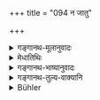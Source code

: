+++
title = "094 न जातु"

+++

<details><summary>गङ्गानथ-मूलानुवादः</summary>

Never is desire appeased by the enjoyment of desires; it only waxes stronger, like fire by clarified butter.—(94)
</details>

<details><summary>मेधातिथिः</summary>

तिष्ठतु तावद् विषयाभिलाषः, शास्त्रोपदेशान् न क्रियते । किं तु दृष्टम् एव सुखं तावन् निवृत्तेर् भवति । तथा हि सेव्यमाना विषया अपि अधिकं गर्द्धम् उत्पादयन्त्य् उदरपूरं भुक्तवतस् तृप्तस्यातिसौहित्यम् अपि गतवतो भवति हृदयसमीहा- "किम् इति शक्नोमि अन्यद् भोक्तुम्," अशक्त्या तु न प्रवर्तते । ततो नैषा भोगेन शक्या निवृत्तिर् न कदाचित् **कामो** ऽभिलाषः **कामानां** काम्यमानानां स्पृहणीयानाम् अर्थानाम् **उपभोगेन** सेवया **शाम्यति** निवर्तते । भूयो ऽधिकतरं वर्धते । **हविषा** घृतेन **कृष्णवर्त्मा** अग्निर् इव । 

- दुःखरूपश् चाभिलाषः । अनुपभुक्तरसस्य त्व् अभिलाषानुत्पत्तिः । तत्त्वप्रसंख्यानम् एतत् । उक्तं च ।

- यत् पृथिव्यां व्रीहियवं हिरण्यं पशवस् स्त्रियः ।

- नालम् एकस्य तत् सर्वम् इति मत्वा शमं व्रजेत् ॥ २.९४ ॥
</details>

<details><summary>गङ्गानथ-भाष्यानुवादः</summary>

That no longing for sensual objects should be entertained by reason of the teaching of the scriptures may rest aside for the present; in fact there is even apparent happiness proceeding from the cessation of desires. When sensual objects are enjoyed, they only tend to produce stronger desires. For instance, even after a man has eaten his fill, even to the distension of the stomach, and is fully satisfied, there is still a longing in his heart—‘why cannot I eat more?’—and it is only through sheer inability that he does not eat more. This shows that desire can never cease by enjoyment.

‘*Desire*’—longing.

‘*Of Desires*’—*i.e*., of things desired, longed for.

‘*Enjoyment*’—addiction to.

‘*Is appeased*’—ceases.

‘*Stronger*’—more and more..

‘*By ghṛta*’—by clarified butter.

‘*Kṛṣṇavartmā*’—Fire.

Longing is a form of pain; until one has experienced a certain taste, he has no longing for it.

This verso only describes the true state of things. It has been thus described—‘Whatever corns and grains, gold, cattle and women there are on the earth are not enough to satisfy a single person;—pondering over this, one should betake hi mself to tranquil restraint.’—(94)
</details>

<details><summary>गङ्गानथ-तुल्य-वाक्यानि</summary>

**(Verses 93-95)  
**

See Comparative notes for [Verse
2.93].
</details>

<details><summary>Bühler</summary>

094	Desire is never extinguished by the enjoyment of desired objects; it only grows stronger like a fire (fed) with clarified butter.
</details>
